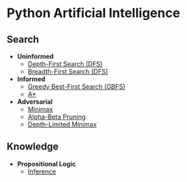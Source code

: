 # Python Artificial Intelligence
## Search
  - **Uninformed**
    - [Depth-First Search (DFS)](./search/uninformed/depth-first/)
    - [Breadth-First Search (DFS)](./search/uninformed/breadth-first/)
  - **Informed**
    - [Greedy Best-First Search (GBFS)](./search/informed/greedy-best-first/)
    - [A*](./search/informed/a-star/)
  - **Adversarial**
    - [Minimax](./search/adversarial/minimax/)
    - [Alpha-Beta Pruning](./search/adversarial/alpha-beta-pruning/)
    - [Depth-Limited Minimax](./search/adversarial/depth-limited-minimax/)
## Knowledge
  - **Propositional Logic**
    - [Inference](./knowledge/propositional-logic/inference/)
